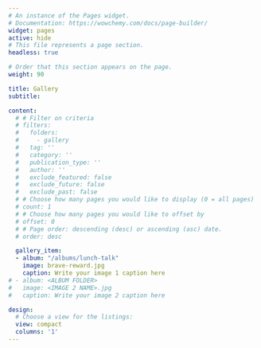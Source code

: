 ```yaml
---
# An instance of the Pages widget.
# Documentation: https://wowchemy.com/docs/page-builder/
widget: pages
active: hide
# This file represents a page section.
headless: true

# Order that this section appears on the page.
weight: 90

title: Gallery
subtitle:

content:
  # # Filter on criteria
  # filters:
  #   folders:
  #     - gallery
  #   tag: ''
  #   category: ''
  #   publication_type: ''
  #   author: ''
  #   exclude_featured: false
  #   exclude_future: false
  #   exclude_past: false
  # # Choose how many pages you would like to display (0 = all pages)
  # count: 1
  # # Choose how many pages you would like to offset by
  # offset: 0
  # # Page order: descending (desc) or ascending (asc) date.
  # order: desc

  gallery_item:
  - album: "/albums/lunch-talk"
    image: brave-reward.jpg
    caption: Write your image 1 caption here
# - album: <ALBUM FOLDER>
#   image: <IMAGE 2 NAME>.jpg
#   caption: Write your image 2 caption here

design:
  # Choose a view for the listings:
  view: compact
  columns: '1'
---
```

